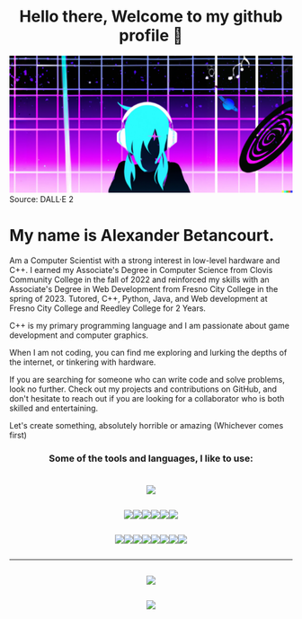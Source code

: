 
<h1 align="center">
    Hello there, 
    Welcome to my github profile 👋
</h1>

<img src="imgs/DALLE2023.png">
Source: DALL·E 2
</img>
<h1>
    My name is Alexander Betancourt.
</h1>
<p>
    Am a Computer Scientist with a strong interest in low-level hardware and C++. I earned my Associate's Degree in Computer Science from Clovis Community College in the fall of 2022 and reinforced my skills with an Associate's Degree in Web Development from Fresno City College in the spring of 2023. Tutored, C++, Python, Java, and Web development at Fresno City College and Reedley College for 2 Years.
</p>
<p>
    C++ is my primary programming language and I am passionate about game development and computer graphics.
</p>
<p>
    When I am not coding, you can find me exploring and lurking the depths of the internet, or tinkering with hardware.
</p>
<p>
    If you are searching for someone who can write code and solve problems, look no further. Check out my projects and contributions on GitHub, and don't hesitate to reach out if you are looking for a collaborator who is both skilled and entertaining. 
</p>
<p>
    Let's create something, absolutely horrible or amazing (Whichever comes first)
</p>

<h3   align="center" style="padding-bottom: 0.5em;"> 
    Some of the tools and languages, I like to use: 
</h3>
<div style="padding: 1em; display: flex; flex-direction: row; align-items: center; justify-content: center;">
<img class="img" src="https://www.codewars.com/users/XOR_SABER/badges/large"/>
</div>
<div style="padding: 1em; display: flex; flex-direction: row; align-items: center; justify-content: center;">
    <img class="img" src="https://img.shields.io/badge/Codewars-B1361E?style=for-the-badge&logo=codewars&logoColor=grey"/>
    <img class="img" src="https://img.shields.io/badge/Udemy-A435F0?style=for-the-badge&logo=Udemy&logoColor=white"/>
    <img class="img" src="https://img.shields.io/badge/Visual%20Studio%20Code-0078d7.svg?style=for-the-badge&logo=visual-studio-code&logoColor=white"/>
    <img class="img" src="https://img.shields.io/badge/Visual%20Studio-5C2D91.svg?style=for-the-badge&logo=visual-studio&logoColor=white"/>
    <img class="img" src="https://img.shields.io/badge/VIM-%2311AB00.svg?style=for-the-badge&logo=vim&logoColor=white"/>
    <img class="img" src="https://img.shields.io/badge/CLion-black?style=for-the-badge&logo=clion&logoColor=white"/>
</div>
<div style="padding: 1em; display: flex; flex-direction: row; align-items: center; justify-content: center;">
    <img class="img" src="https://img.shields.io/badge/c-%2300599C.svg?style=for-the-badge&logo=c&logoColor=white"/>
    <img class="img" src="https://img.shields.io/badge/c++-%2300599C.svg?style=for-the-badge&logo=c%2B%2B&logoColor=white"/>
    <img class="img" src="https://img.shields.io/badge/lua-%232C2D72.svg?style=for-the-badge&logo=lua&logoColor=white"/>
    <img class="img" src="https://img.shields.io/badge/java-%23ED8B00.svg?style=for-the-badge&logo=java&logoColor=white"/>
    <img class="img" src="https://img.shields.io/badge/python-3670A0?style=for-the-badge&logo=python&logoColor=ffdd54"/>
    <img class="img" src="https://img.shields.io/badge/javascript-%23323330.svg?style=for-the-badge&logo=javascript&logoColor=%23F7DF1E"/>
    <img class="img" src="https://img.shields.io/badge/css3-%231572B6.svg?style=for-the-badge&logo=css3&logoColor=white"/>
    <img class="img" src="https://img.shields.io/badge/html5-%23E34F26.svg?style=for-the-badge&logo=html5&logoColor=white"/>

</div>

<hr></hr>

<div style="padding: 1em; display: flex; flex-direction: row; align-items: center; justify-content: center;">
    <img class="img" src="https://github-readme-stats.vercel.app/api/top-langs/?username=XOR-SABER&theme=dark&langs_count=8&layout=compact&hide=HTML,CSS," />
</div>
<div style="padding: 1em; display: flex; flex-direction: row; align-items: center; justify-content: center;">
    <img class="img" src="https://streak-stats.demolab.com/?user=XOR-SABER&theme=dark" />
</div>
  

